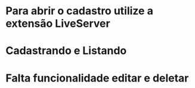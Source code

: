 # Para abrir o cadastro utilize a extensão LiveServer
# Cadastrando e Listando
# Falta funcionalidade editar e deletar